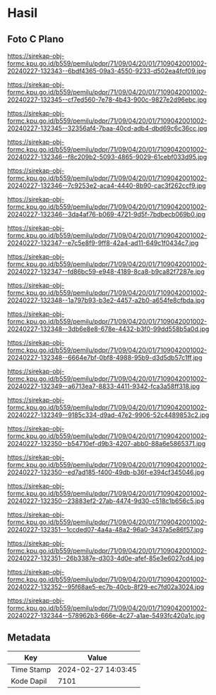 # Hasil

## Foto C Plano

https://sirekap-obj-formc.kpu.go.id/b559/pemilu/pdpr/71/09/04/20/01/7109042001002-20240227-132343--6bdf4365-09a3-4550-9233-d502ea4fcf09.jpg

https://sirekap-obj-formc.kpu.go.id/b559/pemilu/pdpr/71/09/04/20/01/7109042001002-20240227-132345--cf7ed560-7e78-4b43-900c-9827e2d96ebc.jpg

https://sirekap-obj-formc.kpu.go.id/b559/pemilu/pdpr/71/09/04/20/01/7109042001002-20240227-132345--32356af4-7baa-40cd-adb4-dbd69c6c36cc.jpg

https://sirekap-obj-formc.kpu.go.id/b559/pemilu/pdpr/71/09/04/20/01/7109042001002-20240227-132346--f8c209b2-5093-4865-9029-61cebf033d95.jpg

https://sirekap-obj-formc.kpu.go.id/b559/pemilu/pdpr/71/09/04/20/01/7109042001002-20240227-132346--7c9253e2-aca4-4440-8b90-cac3f262ccf9.jpg

https://sirekap-obj-formc.kpu.go.id/b559/pemilu/pdpr/71/09/04/20/01/7109042001002-20240227-132346--3da4af76-b069-4721-9d5f-7bdbecb069b0.jpg

https://sirekap-obj-formc.kpu.go.id/b559/pemilu/pdpr/71/09/04/20/01/7109042001002-20240227-132347--e7c5e8f9-9ff8-42a4-ad11-649c1f0434c7.jpg

https://sirekap-obj-formc.kpu.go.id/b559/pemilu/pdpr/71/09/04/20/01/7109042001002-20240227-132347--fd86bc59-e948-4189-8ca8-b9ca82f7287e.jpg

https://sirekap-obj-formc.kpu.go.id/b559/pemilu/pdpr/71/09/04/20/01/7109042001002-20240227-132348--1a797b93-b3e2-4457-a2b0-a654fe8cfbda.jpg

https://sirekap-obj-formc.kpu.go.id/b559/pemilu/pdpr/71/09/04/20/01/7109042001002-20240227-132348--3db6e8e8-678e-4432-b3f0-99dd558b5a0d.jpg

https://sirekap-obj-formc.kpu.go.id/b559/pemilu/pdpr/71/09/04/20/01/7109042001002-20240227-132348--6664e7bf-0bf8-4988-95b9-d3d5db57c1ff.jpg

https://sirekap-obj-formc.kpu.go.id/b559/pemilu/pdpr/71/09/04/20/01/7109042001002-20240227-132349--a6713ea7-8833-4411-9342-fca3a58ff318.jpg

https://sirekap-obj-formc.kpu.go.id/b559/pemilu/pdpr/71/09/04/20/01/7109042001002-20240227-132349--9185c334-d9ad-47e2-9906-52c4489853c2.jpg

https://sirekap-obj-formc.kpu.go.id/b559/pemilu/pdpr/71/09/04/20/01/7109042001002-20240227-132350--b54710ef-d9b3-4207-abb0-88a6e5865371.jpg

https://sirekap-obj-formc.kpu.go.id/b559/pemilu/pdpr/71/09/04/20/01/7109042001002-20240227-132350--ed7ad185-f400-49db-b36f-e394cf345046.jpg

https://sirekap-obj-formc.kpu.go.id/b559/pemilu/pdpr/71/09/04/20/01/7109042001002-20240227-132350--23883ef2-27ab-4474-9d30-c518c1b656c5.jpg

https://sirekap-obj-formc.kpu.go.id/b559/pemilu/pdpr/71/09/04/20/01/7109042001002-20240227-132351--1ccded07-4a4a-48a2-96a0-3437a5e86f57.jpg

https://sirekap-obj-formc.kpu.go.id/b559/pemilu/pdpr/71/09/04/20/01/7109042001002-20240227-132351--26b3387e-d303-4d0e-afef-85e3e6027cd4.jpg

https://sirekap-obj-formc.kpu.go.id/b559/pemilu/pdpr/71/09/04/20/01/7109042001002-20240227-132352--95f68ae5-ec7b-40cb-8f29-ec7fd02a3024.jpg

https://sirekap-obj-formc.kpu.go.id/b559/pemilu/pdpr/71/09/04/20/01/7109042001002-20240227-132344--578962b3-666e-4c27-a1ae-5493fc420a1c.jpg


## Metadata

| Key        | Value               |
| ---------- | ------------------- |
| Time Stamp | 2024-02-27 14:03:45 |
| Kode Dapil | 7101                |



